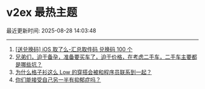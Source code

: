 # v2ex 最热主题

最近更新时间: 2025-08-28 14:03:48

--- 
1. [[送兑换码] iOS 取了么-汇总取件码 兑换码 100 个](https://www.v2ex.com/t/1155407) 
2. [兄弟们，迫于备孕，准备要买车了，迫于价格，在考虑二手车，二手车主要都是哪些坑？](https://www.v2ex.com/t/1155415) 
3. [为什么格子衫这么 Low 的穿搭会被和程序员联系到一起？](https://www.v2ex.com/t/1155425) 
4. [你们能接受自己另一半有抑郁症吗？](https://www.v2ex.com/t/1155433) 

